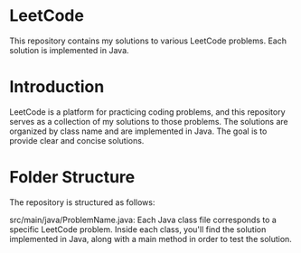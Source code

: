 # LeetCode
This repository contains my solutions to various LeetCode problems. Each solution is implemented in Java.

# Introduction
LeetCode is a platform for practicing coding problems, and this repository serves as a collection of my solutions to those problems. The solutions are organized by class name and are implemented in Java. The goal is to provide clear and concise solutions.

# Folder Structure
The repository is structured as follows:

src/main/java/ProblemName.java: Each Java class file corresponds to a specific LeetCode problem. Inside each class, you'll find the solution implemented in Java, along with a main method in order to test the solution.

